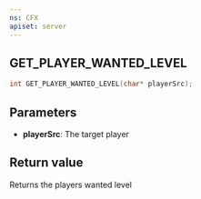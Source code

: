 ```yaml
---
ns: CFX
apiset: server
---
```

## GET_PLAYER_WANTED_LEVEL

```c
int GET_PLAYER_WANTED_LEVEL(char* playerSrc);
```

## Parameters
* **playerSrc**: The target player

## Return value
Returns the players wanted level
